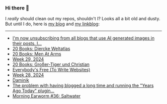 ### Hi there 👋

I _really_ should clean out my repos, shouldn't I? Looks all a bit old and dusty. But until I do, here is [my blog](https://lostfocus.de/) and [my linkblog](https://dominikschwind.com/links):

--- 

<!-- POST-LIST:START -->
- [I&#39;m now unsubscribing from all blogs that use AI generated images in their posts. I…](https://lostfocus.de/2024/07/23/233172/)
- [20 Books: Diercke Weltatlas](https://lostfocus.de/2024/07/23/20-books-diercke-weltatlas/)
- [20 Books: Men At Arms](https://lostfocus.de/2024/07/22/20-books-men-at-arms/)
- [Week 29, 2024](https://lostfocus.de/2024/07/21/week-29-2024/)
- [20 Books: Großer-Tiger und Christian](https://lostfocus.de/2024/07/21/20-books-groser-tiger-und-christian/)
- [Everybody&#39;s Free &lpar;To Write Websites&rpar;](https://sarajoy.dev/blog/write-websites/)
- [Week 28, 2024](https://lostfocus.de/2024/07/14/week-28-2024/)
- [Daminik](https://lostfocus.de/2024/07/12/daminik/)
- [The problem with having blogged a long time and running the &quot;Years Ago Today&quot; plugin…](https://lostfocus.de/2024/07/12/233149/)
- [Morning Earworm #36: Saltwater](https://lostfocus.de/2024/07/12/morning-earworm-36-saltwater/)
<!-- POST-LIST:END -->

<!--
**lostfocus/lostfocus** is a ✨ _special_ ✨ repository because its `README.md` (this file) appears on your GitHub profile.

Here are some ideas to get you started:

- 🔭 I’m currently working on ...
- 🌱 I’m currently learning ...
- 👯 I’m looking to collaborate on ...
- 🤔 I’m looking for help with ...
- 💬 Ask me about ...
- 📫 How to reach me: ...
- 😄 Pronouns: ...
- ⚡ Fun fact: ...
-->
